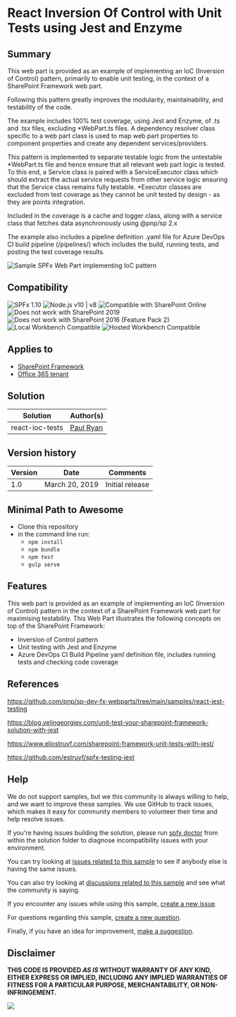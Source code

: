 # React Inversion Of Control with Unit Tests using Jest and Enzyme

## Summary
This web part is provided as an example of implementing an IoC (Inversion of Control) pattern, primarily to enable unit testing, in the context of a SharePoint Framework web part.

Following this pattern greatly improves the modularity, maintainability, and testability of the code.

The example includes 100% test coverage, using Jest and Enzyme, of .ts and .tsx files, excluding *WebPart.ts files. A dependency resolver class specific to a web part class is used to map web part properties to component properties and create any dependent services/providers. 

This pattern is implemented to separate testable logic from the untestable *WebPart.ts file and hence ensure that all relevant web part logic is tested. To this end, a Service class is paired with a ServiceExecutor class which should extract the actual service requests from other service logic ensuring that the Service class remains fully testable. *Executor classes are excluded from test coverage as they cannot be unit tested by design - as they are points integration.

Included in the coverage is a cache and logger class, along with a service class that fetches data asynchronously using @pnp/sp 2.x

The example also includes a pipeline definition .yaml file for Azure DevOps CI build pipeline (/pipelines/) which includes the build, running tests, and posting the test coverage results.

![Sample SPFx Web Part implementing IoC pattern](./assets/preview.jpg)


## Compatibility

![SPFx 1.10](https://img.shields.io/badge/SPFx-1.10.0-green.svg) 
![Node.js v10 | v8](https://img.shields.io/badge/Node.js-v10%20%7C%20v8-green.svg) 
![Compatible with SharePoint Online](https://img.shields.io/badge/SharePoint%20Online-Compatible-green.svg)
![Does not work with SharePoint 2019](https://img.shields.io/badge/SharePoint%20Server%202019-Incompatible-red.svg)
![Does not work with SharePoint 2016 (Feature Pack 2)](https://img.shields.io/badge/SharePoint%20Server%202016%20(Feature%20Pack%202)-Incompatible-red.svg "SharePoint Server 2016 Feature Pack 2 requires SPFx 1.1")
![Local Workbench Compatible](https://img.shields.io/badge/Local%20Workbench-Compatible-green.svg)
![Hosted Workbench Compatible](https://img.shields.io/badge/Hosted%20Workbench-Compatible-green.svg)

## Applies to

* [SharePoint Framework](https://docs.microsoft.com/sharepoint/dev/spfx/sharepoint-framework-overview)
* [Office 365 tenant](https://docs.microsoft.com/sharepoint/dev/spfx/set-up-your-development-environment)


## Solution

Solution|Author(s)
--------|---------
react-ioc-tests | [Paul Ryan](https://github.com/paulryan)

## Version history

Version|Date|Comments
-------|----|--------
1.0|March 20, 2019|Initial release

## Minimal Path to Awesome

- Clone this repository
- in the command line run:
  - `npm install`
  - `npm bundle`
  - *`npm test`*
  - `gulp serve`

## Features
This web part is provided as an example of implementing an IoC (Inversion of Control) pattern in the context of a SharePoint Framework web part for maximising testability.
This Web Part illustrates the following concepts on top of the SharePoint Framework:

- Inversion of Control pattern
- Unit testing with Jest and Enzyme
- Azure DevOps CI Build Pipeline yaml definition file, includes running tests and checking code coverage

## References

https://github.com/pnp/sp-dev-fx-webparts/tree/main/samples/react-jest-testing

https://blog.velingeorgiev.com/unit-test-your-sharepoint-framework-solution-with-jest

https://www.eliostruyf.com/sharepoint-framework-unit-tests-with-jest/

https://github.com/estruyf/spfx-testing-jest


## Help

We do not support samples, but we this community is always willing to help, and we want to improve these samples. We use GitHub to track issues, which makes it easy for  community members to volunteer their time and help resolve issues.

If you're having issues building the solution, please run [spfx doctor](https://pnp.github.io/cli-microsoft365/cmd/spfx/spfx-doctor/) from within the solution folder to diagnose incompatibility issues with your environment.

You can try looking at [issues related to this sample](https://github.com/pnp/sp-dev-fx-webparts/issues?q=label%3A%22sample%3A%20react-ioc-tests") to see if anybody else is having the same issues.

You can also try looking at [discussions related to this sample](https://github.com/pnp/sp-dev-fx-webparts/discussions?discussions_q=react-ioc-tests) and see what the community is saying.

If you encounter any issues while using this sample, [create a new issue](https://github.com/pnp/sp-dev-fx-webparts/issues/new?assignees=&labels=Needs%3A+Triage+%3Amag%3A%2Ctype%3Abug-suspected%2Csample%3A%20react-ioc-tests&template=bug-report.yml&sample=react-ioc-tests&authors=@paulryan&title=react-ioc-tests%20-%20).

For questions regarding this sample, [create a new question](https://github.com/pnp/sp-dev-fx-webparts/issues/new?assignees=&labels=Needs%3A+Triage+%3Amag%3A%2Ctype%3Aquestion%2Csample%3A%20react-ioc-tests&template=question.yml&sample=react-ioc-tests&authors=@paulryan&title=react-ioc-tests%20-%20).

Finally, if you have an idea for improvement, [make a suggestion](https://github.com/pnp/sp-dev-fx-webparts/issues/new?assignees=&labels=Needs%3A+Triage+%3Amag%3A%2Ctype%3Aenhancement%2Csample%3A%20react-ioc-tests&template=question.yml&sample=react-ioc-tests&authors=@paulryan&title=react-ioc-tests%20-%20).


## Disclaimer

**THIS CODE IS PROVIDED *AS IS* WITHOUT WARRANTY OF ANY KIND, EITHER EXPRESS OR IMPLIED, INCLUDING ANY IMPLIED WARRANTIES OF FITNESS FOR A PARTICULAR PURPOSE, MERCHANTABILITY, OR NON-INFRINGEMENT.**


<img src="https://telemetry.sharepointpnp.com/sp-dev-fx-webparts/samples/react-ioc-tests" />
